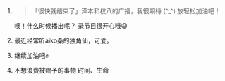 1. > 「很快就结束了」泽本和权八的广播，我很期待 (^_^) 放轻松加油吧！

   噢！什么时候播出呢？ 录节目很开心哦😃

2. 最近经常听aiko桑的独角仙，可爱。

3. 继续加油吧✊

4. 不想浪费被赐予的事物 时间、生命